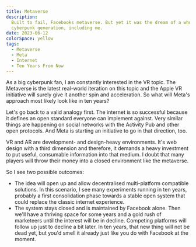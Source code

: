 ```yaml
---
title: Metaverse
description:
  Built to fail, Facebooks metaverse. But yet it was the dream of a whole
  cyberpunk generation, including me.
date: 2023-06-12
colorSpace: yellow
tags:
  - Metaverse
  - Meta
  - Internet
  - Ten Years From Now
---
```


As a big cyberpunk fan, I am constantly interested in the VR topic. The
Metaverse is the latest real-world iteration on this topic and the Apple VR
initiative will surely give it another spin and acceleration. So what will
Meta's approach most likely look like in ten years?

Let's go back to a valid analogy first. The internet is so successful because it
defines an open standard everyone can implement against. Very similar things are
happening on social networks with the Activity Pub and other open protocols. And
Meta is starting an initiative to go in that direction, too.

VR and AR are development- and design-heavy environments. It's web design with a
third dimension and therefore, it demands a heavy investment to put useful,
consumable information into that medium. I doubt that many players will throw
their money into a closed environment like the metaverse.

So I see two possible outcomes:

- The idea will open up and allow decentralised multi-platform compatible
  solutions. In this scenario, I see many experiments running in ten years,
  probably a first consolidation phase towards a stable open system that could
  replace the classic internet experience.
- The system stays closed and is maintained by Facebook alone. Then we'll have a
  thriving space for some years and a gold rush of marketeers until the interest
  will be in decline. Competing platforms will follow up just to decline a bit
  later. In ten years, that new thing will not be dead yet, but you'd smell it
  already just like you do with Facebook at the moment.
